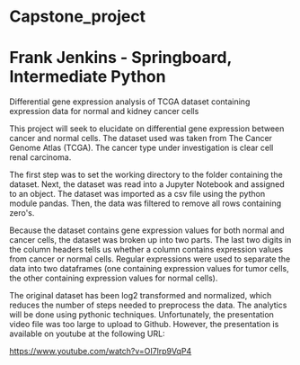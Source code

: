 # Capstone_project
# Frank Jenkins - Springboard, Intermediate Python

Differential gene expression analysis of TCGA dataset containing expression data for normal and kidney cancer cells

This project will seek to elucidate on differential gene expression between cancer and normal cells. The dataset used was taken from The Cancer Genome Atlas (TCGA). The cancer type under investigation is clear cell renal carcinoma.

The first step was to set the working directory to the folder containing the dataset. Next, the dataset was read into a Jupyter 
Notebook and assigned to an object. The dataset was imported as a csv file using the python module pandas. Then, the data was filtered to remove all rows containing zero's.

Because the dataset contains gene expression values for both normal and cancer cells, the dataset was broken up into two parts. 
The last two digits in the column headers tells us whether a column contains expression values from cancer or normal cells.
Regular expressions were used to separate the data into two dataframes (one containing expression values for tumor cells, the other containing expression values for normal cells). 

The original dataset has been log2 transformed and normalized, which reduces the number of steps needed to preprocess the data. 
The analytics will be done using pythonic techniques. Unfortunately, the presentation video file was too large to upload to Github. However, the presentation is available on youtube at the following URL: 

https://www.youtube.com/watch?v=OI7lrp9VqP4

